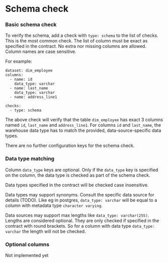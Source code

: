 # Schema check

### Basic schema check

To verify the schema, add a check with `type: schema` to the list of checks.
This is the most common check. The list of column must be exact as 
specified in the contract.  No extra nor missing columns are allowed.  
Column names are case sensitive.

For example:

```
dataset: dim_employee
columns:
  - name: id
    data_type: varchar
  - name: last_name
    data_type: varchar
  - name: address_line1

checks:
  - type: schema
```

The above check will verify that the table `dim_employee` has exact 
3 columns named `id`, `last_name` and `address_line1`.  For columns `id`
and `last_name`, the warehouse data type has to match the provided, 
data-source-specific data types.

There are no further configuration keys for the schema check.

### Data type matching 

Column `data_type` keys are optional.  Only if the `data_type` key is specified on 
the column, the data type is checked as part of the schema check.

Data types specified in the contract will be checked case insensitive.

Data types may support synonyms.  Consult the specific data source 
for details (TODO).  Like eg in postgres, `data_type: varchar` will be equal 
to a column with metadata type `character varying`. 

Data sources may support max lengths like `data_type: varchar(255)`.  
Lengths are considered optional.  They are only checked if specified in the 
contract with round brackets.  So for a column with data type `data_type: varchar`
the length will not be checked.

### Optional columns

Not implemented yet

